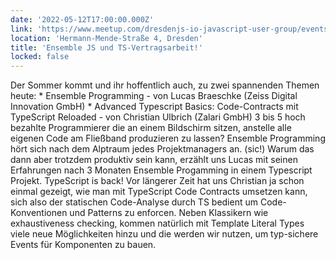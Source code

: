 ```yaml
---
date: '2022-05-12T17:00:00.000Z'
link: 'https://www.meetup.com/dresdenjs-io-javascript-user-group/events/285290102'
location: 'Hermann-Mende-Straße 4, Dresden'
title: 'Ensemble JS und TS-Vertragsarbeit!'
locked: false
---
```

Der Sommer kommt und ihr hoffentlich auch, zu zwei spannenden Themen heute: * Ensemble Programming - von Lucas Braeschke (Zeiss Digital Innovation GmbH) * Advanced Typescript Basics: Code-Contracts mit TypeScript Reloaded - von Christian Ulbrich (Zalari GmbH) 3 bis 5 hoch bezahlte Programmierer die an einem Bildschirm sitzen, anstelle alle eigenen Code am Fließband produzieren zu lassen? Ensemble Programming hört sich nach dem Alptraum jedes Projektmanagers an. (sic!) Warum das dann aber trotzdem produktiv sein kann, erzählt uns Lucas mit seinen Erfahrungen nach 3 Monaten Ensemble Progamming in einem Typescript Projekt. TypeScript is back! Vor längerer Zeit hat uns Christian ja schon einmal gezeigt, wie man mit TypeScript Code Contracts umsetzen kann, sich also der statischen Code-Analyse durch TS bedient um Code-Konventionen und Patterns zu enforcen. Neben Klassikern wie exhaustiveness checking, kommen natürlich mit Template Literal Types viele neue Möglichkeiten hinzu und die werden wir nutzen, um typ-sichere Events für Komponenten zu bauen.
